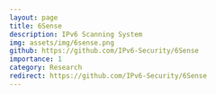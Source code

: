 ```yaml
---
layout: page
title: 6Sense
description: IPv6 Scanning System
img: assets/img/6sense.png
github: https://github.com/IPv6-Security/6Sense
importance: 1
category: Research
redirect: https://github.com/IPv6-Security/6Sense
---
```

